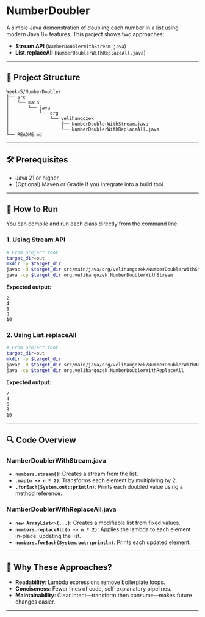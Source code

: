 # NumberDoubler

A simple Java demonstration of doubling each number in a list using modern Java 8+ features. This project shows two approaches:

* **Stream API** (`NumberDoublerWithStream.java`)
* **List.replaceAll** (`NumberDoublerWithReplaceAll.java`)

---

## 📂 Project Structure

```
Week-5/NumberDoubler
├── src
│   └── main
│       └── java
│           └── org
│               └── velihangozek
│                   ├── NumberDoublerWithStream.java
│                   └── NumberDoublerWithReplaceAll.java
└── README.md
```

---

## 🛠 Prerequisites

* Java 21 or higher
* (Optional) Maven or Gradle if you integrate into a build tool

---

## 🚀 How to Run

You can compile and run each class directly from the command line.

### 1. Using Stream API

```bash
# From project root
target_dir=out
mkdir -p $target_dir
javac -d $target_dir src/main/java/org/velihangozek/NumberDoublerWithStream.java
java -cp $target_dir org.velihangozek.NumberDoublerWithStream
```

**Expected output:**

```
2
4
6
8
10
```

### 2. Using List.replaceAll

```bash
# From project root
target_dir=out
mkdir -p $target_dir
javac -d $target_dir src/main/java/org/velihangozek/NumberDoublerWithReplaceAll.java
java -cp $target_dir org.velihangozek.NumberDoublerWithReplaceAll
```

**Expected output:**

```
2
4
6
8
10
```

---

## 🔍 Code Overview

### NumberDoublerWithStream.java

* **`numbers.stream()`**: Creates a stream from the list.
* **`.map(n -> n * 2)`**: Transforms each element by multiplying by 2.
* **`.forEach(System.out::println)`**: Prints each doubled value using a method reference.

### NumberDoublerWithReplaceAll.java

* **`new ArrayList<>(...)`**: Creates a modifiable list from fixed values.
* **`numbers.replaceAll(n -> n * 2)`**: Applies the lambda to each element in-place, updating the list.
* **`numbers.forEach(System.out::println)`**: Prints each updated element.

---

## 🎯 Why These Approaches?

* **Readability**: Lambda expressions remove boilerplate loops.
* **Conciseness**: Fewer lines of code, self-explanatory pipelines.
* **Maintainability**: Clear intent—transform then consume—makes future changes easier.

---